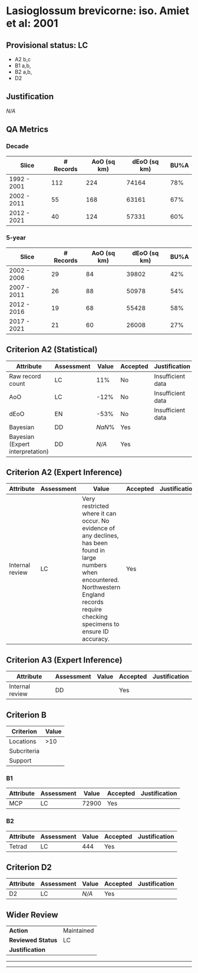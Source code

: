# Lasioglossum brevicorne: iso. Amiet et al: 2001
## Provisional status: LC
- A2 b,c
- B1 a,b, 
- B2 a,b, 
- D2

## Justification
*N/A*
## QA Metrics
### Decade
| Slice | # Records | AoO (sq km) | dEoO (sq km) |BU%A |
|---|---|---|---|---|
|1992 - 2001|112|224|74164|78%|
|2002 - 2011|55|168|63161|67%|
|2012 - 2021|40|124|57331|60%|
### 5-year
| Slice | # Records | AoO (sq km) | dEoO (sq km) |BU%A |
|---|---|---|---|---|
|2002 - 2006|29|84|39802|42%|
|2007 - 2011|26|88|50978|54%|
|2012 - 2016|19|68|55428|58%|
|2017 - 2021|21|60|26008|27%|
## Criterion A2 (Statistical)
|Attribute|Assessment|Value|Accepted|Justification
|---|---|---|---|---|
|Raw record count|LC|11%|No|Insufficient data|
|AoO|LC|-12%|No|Insufficient data|
|dEoO|EN|-53%|No|Insufficient data|
|Bayesian|DD|*NaN*%|Yes||
|Bayesian (Expert interpretation)|DD|*N/A*|Yes||
## Criterion A2 (Expert Inference)
|Attribute|Assessment|Value|Accepted|Justification
|---|---|---|---|---|
|Internal review|LC|Very restricted where it can occur. No evidence of any declines, has been found in large numbers when encountered. Northwestern England records require checking specimens to ensure ID accuracy.|Yes||
## Criterion A3 (Expert Inference)
|Attribute|Assessment|Value|Accepted|Justification
|---|---|---|---|---|
|Internal review|DD||Yes||
## Criterion B
|Criterion| Value|
|---|---|
|Locations|>10|
|Subcriteria||
|Support||
### B1
|Attribute|Assessment|Value|Accepted|Justification
|---|---|---|---|---|
|MCP|LC|72900|Yes||
### B2
|Attribute|Assessment|Value|Accepted|Justification
|---|---|---|---|---|
|Tetrad|LC|444|Yes||
## Criterion D2
|Attribute|Assessment|Value|Accepted|Justification
|---|---|---|---|---|
|D2|LC|*N/A*|Yes||
## Wider Review
|  |  |
|---|---|
|**Action**|Maintained|
|**Reviewed Status**|LC|
|**Justification**||
---
 ---
 <br><br>
